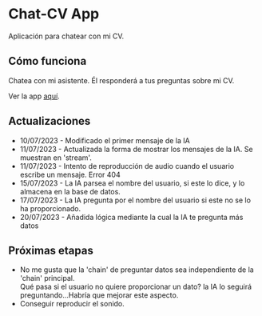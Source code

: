 # Chat-CV App
Aplicación para chatear con mi CV.

## Cómo funciona
Chatea con mi asistente. Él responderá a tus preguntas sobre mi CV.

Ver la app [aquí](https://stm-cv.streamlit.app/).

## Actualizaciones
- 10/07/2023 - Modificado el primer mensaje de la IA
- 11/07/2023 - Actualizada la forma de mostrar los mensajes de la IA. Se muestran en 'stream'.
- 11/07/2023 - Intento de reproducción de audio cuando el usuario escribe un mensaje. Error 404
- 15/07/2023 - La IA parsea el nombre del usuario, si este lo dice, y lo almacena en la base de datos.
- 17/07/2023 - La IA pregunta por el nombre del usuario si este no se lo ha proporcionado.
- 20/07/2023 - Añadida lógica mediante la cual la IA te pregunta más datos

## Próximas etapas
- No me gusta que la 'chain' de preguntar datos sea independiente de la 'chain' principal.<br>
Qué pasa si el usuario no quiere proporcionar un dato? la IA lo seguirá preguntando...Habría que mejorar este aspecto.
- Conseguir reproducir el sonido.

